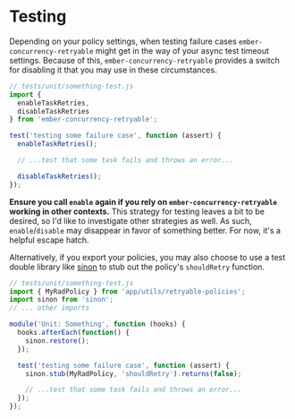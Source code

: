 # Testing

Depending on your policy settings, when testing failure cases `ember-concurrency-retryable` might get in the way of your async test timeout settings. Because of this, `ember-concurrency-retryable` provides a switch for disabling it that you may use in these circumstances.

```javascript
// tests/unit/something-test.js
import {
  enableTaskRetries,
  disableTaskRetries
} from 'ember-concurrency-retryable';

test('testing some failure case', function (assert) {
  enableTaskRetries();

  // ...test that some task fails and throws an error...

  disableTaskRetries();
});
```

**Ensure you call `enable` again if you rely on `ember-concurrency-retryable` working in other contexts.** This strategy for testing leaves a bit to be desired, so I'd like to investigate other strategies as well. As such, `enable`/`disable` may disappear in favor of something better. For now, it's a helpful escape hatch.

Alternatively, if you export your policies, you may also choose to use a test
double library like [sinon](http://sinonjs.org) to stub out the policy's `shouldRetry` function.


```javascript
// tests/unit/something-test.js
import { MyRadPolicy } from 'app/utils/retryable-policies';
import sinon from 'sinon';
// ... other imports

module('Unit: Something', function (hooks) {
  hooks.afterEach(function() {
    sinon.restore();
  });

  test('testing some failure case', function (assert) {
    sinon.stub(MyRadPolicy, 'shouldRetry').returns(false);

    // ...test that some task fails and throws an error...
  });
});
```
